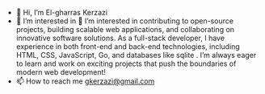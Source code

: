- 👋 Hi, I’m El-gharras Kerzazi
- 👀 I’m interested in 👀 I’m interested in contributing to open-source projects, building scalable web applications, and collaborating on innovative software solutions. As a full-stack developer, I have experience in both front-end and back-end technologies, including HTML, CSS, JavaScript, Go, and databases like sqlite . I’m always eager to learn and work on exciting projects that push the boundaries of modern web development!
- 📫 How to reach me gkerzazi@gmail.com

